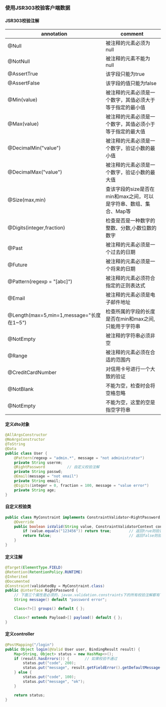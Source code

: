 ### 使用JSR303校验客户端数据

#### JSR303校验注解

| annotation                               | comment                                                      |
| ---------------------------------------- | ------------------------------------------------------------ |
| @Null                                    | 被注释的元素必须为null                                       |
| @NotNull                                 | 被注释的元素不能为null                                       |
| @AssertTrue                              | 该字段只能为true                                             |
| @AssertFalse                             | 该字段的值只能为false                                        |
| @Min(value)                              | 被注释的元素必须是一个数字，其值必须大于等于指定的最小值     |
| @Max(value)                              | 被注释的元素必须是一个数字，其值必须小于等于指定的最大值     |
| @DecimalMin("value")                     | 被注释的元素必须是一个数字，验证小数的最小值                 |
| @DecimalMax("value")                     | 被注释的元素必须是一个数字，验证小数的最大值                 |
| @Size(max,min)                           | 查该字段的size是否在min和max之间，可以是字符串、数组、集合、Map等 |
| @Digits(integer,fraction)                | 检查是否是一种数字的整数、分数,小数位数的数字                |
| @Past                                    | 被注释的元素必须是一个过去的日期                             |
| @Future                                  | 被注释的元素必须是一个将来的日期                             |
| @Pattern(regexp = "[abc]")               | 被注释的元素必须符合指定的正则表达式                         |
| @Email                                   | 被注释的元素必须是电子邮件地址                               |
| @Length(max=5,min=1,message="长度在1~5") | 检查所属的字段的长度是否在min和max之间,只能用于字符串        |
| @NotEmpty                                | 被注释的字符串必须非空                                       |
| @Range                                   | 被注释的元素必须在合适的范围内                               |
| @CreditCardNumber                        | 对信用卡号进行一个大致的验证                                 |
| @NotBlank                                | 不能为空，检查时会将空格忽略                                 |
| @NotEmpty                                | 不能为空，这里的空是指空字符串                               |



#### 定义dto对象

```java
@AllArgsConstructor
@NoArgsConstructor
@ToString
@Data
public class User {
    @Pattern(regexp = "admin.*", message = "not administrator")
    private String usernm;
    @RightPassword			// 自定义校验注解
    private String passwd;
    @Email(message = "not email")
    private String email;
    @Digits(integer = 0, fraction = 100, message = "value error")
    private String age;
}
```



#### 自定义校验类

```java
public class MyConstraint implements ConstraintValidator<RightPassword, String> {
    @Override
    public boolean isValid(String value, ConstraintValidatorContext context) {
        if (value.equals("123456")) return true;		// 返回true则验证通过
        return false;									// 返回false则验证失败
    }
}
```



#### 定义注解

```java
@Target(ElementType.FIELD)
@Retention(RetentionPolicy.RUNTIME)
@Inherited
@Documented
@Constraint(validatedBy = MyConstraint.class)
public @interface RightPassword {
    // 下面三个属性是必须的，javax.validation.constraints下的所有校验注解都有下面三个属性
    String message() default "password error";

    Class<?>[] groups() default { };

    Class<? extends Payload>[] payload() default { };
}
```



#### 定义controller

```java
@PostMapping("/login")
public Object login(@Valid User user, BindingResult result) {
    Map<String, Object> status = new HashMap<>();
    if (result.hasErrors()) {		// 如果校验不通过
        status.put("code", 200);
        status.put("message", result.getFieldError().getDefaultMessage());  // 取出注解的message属性
    } else {
        status.put("code", 100);
        status.put("message", "ok");
    }

    return status;
}
```

